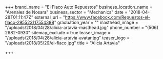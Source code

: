 +++
brand_name = "El Flaco Auto Repuestos"
business_location_name = "Arenales de Nosara"
business_sector = "Mechanics"
date = "2018-04-28T01:11:47Z"
external_url = "https://www.facebook.com/Repuestos-el-flaco-295523117554388"
graduation_year = ""
masthead_image = "/uploads/2018/04/28/alicia-artavia-masthead.jpg"
phone_number = "(506) 2682-0930"
sitemap_exclude = true
teaser_image = "/uploads/2018/04/28/alicia-artavia-avatar.jpg"
teaser_logo = "/uploads/2018/05/29/el-flaco.jpg"
title = "Alicia Artavia"

+++
